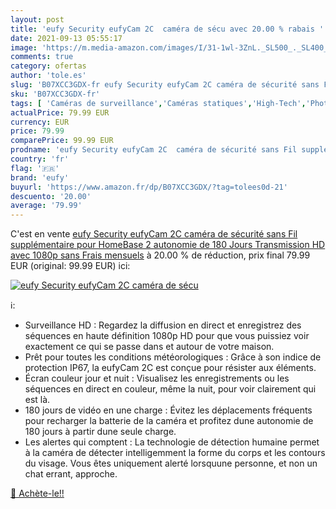```yaml
---
layout: post
title: 'eufy Security eufyCam 2C  caméra de sécu avec 20.00 % rabais '
date: 2021-09-13 05:55:17
image: 'https://m.media-amazon.com/images/I/31-1wl-3ZnL._SL500_._SL400_.jpg'
comments: true
category: ofertas
author: 'tole.es'
slug: 'B07XCC3GDX-fr eufy Security eufyCam 2C caméra de sécurité sans Fil...'
sku: 'B07XCC3GDX-fr'
tags: [ 'Caméras de surveillance','Caméras statiques','High-Tech','Photo et caméscopes','eufy', ]
actualPrice: 79.99 EUR
currency: EUR
price: 79.99
comparePrice: 99.99 EUR
prodname: 'eufy Security eufyCam 2C  caméra de sécurité sans Fil supplémentaire  pour HomeBase 2  autonomie de 180 Jours  Transmission HD avec 1080p  sans Frais mensuels'
country: 'fr'
flag: '🇫🇷'
brand: 'eufy'
buyurl: 'https://www.amazon.fr/dp/B07XCC3GDX/?tag=tolees0d-21'
descuento: '20.00'
average: '79.99'
---
```


C'est en vente [eufy Security eufyCam 2C  caméra de sécurité sans Fil supplémentaire  pour HomeBase 2  autonomie de 180 Jours  Transmission HD avec 1080p  sans Frais mensuels](https://www.amazon.fr/dp/B07XCC3GDX/?tag=tolees0d-21)  à  20.00 % de réduction, prix final  79.99 EUR (original: 99.99 EUR) ici:

[![eufy Security eufyCam 2C  caméra de sécu](https://m.media-amazon.com/images/I/31-1wl-3ZnL._SL500_._SL400_.jpg)](https://www.amazon.fr/dp/B07XCC3GDX/?tag=tolees0d-21)

ℹ️:

- Surveillance HD : Regardez la diffusion en direct et enregistrez des séquences en haute définition 1080p HD pour que vous puissiez voir exactement ce qui se passe dans et autour de votre maison.
- Prêt pour toutes les conditions météorologiques : Grâce à son indice de protection IP67, la eufyCam 2C est conçue pour résister aux éléments.
- Écran couleur jour et nuit : Visualisez les enregistrements ou les séquences en direct en couleur, même la nuit, pour voir clairement qui est là.
- 180 jours de vidéo en une charge : Évitez les déplacements fréquents pour recharger la batterie de la caméra et profitez dune autonomie de 180 jours à partir dune seule charge.
- Les alertes qui comptent : La technologie de détection humaine permet à la caméra de détecter intelligemment la forme du corps et les contours du visage. Vous êtes uniquement alerté lorsquune personne, et non un chat errant, approche.

[🛒 Achète-le!!](https://www.amazon.fr/dp/B07XCC3GDX/?tag=tolees0d-21)
